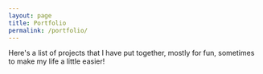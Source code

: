 ```yaml
---
layout: page
title: Portfolio
permalink: /portfolio/
---
```


Here's a list of projects that I have put together, mostly for fun, sometimes to make my life a little easier!